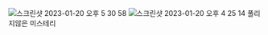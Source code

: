 ![스크린샷 2023-01-20 오후 5 30 58](https://user-images.githubusercontent.com/115622936/213657817-3be24821-7a95-42e0-8e75-c644a8dacf98.png)
![스크린샷 2023-01-20 오후 4 25 14](https://user-images.githubusercontent.com/115622936/213657828-fdc160eb-27b1-4f3b-a3e8-5c5c17452eb2.png)
풀리지않은 미스테리
